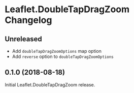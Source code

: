 # Leaflet.DoubleTapDragZoom Changelog

## Unreleased

- Add `doubleTapDragZoomOptions` map option
- Add `reverse` option to `doubleTapDragZoomOptions`

## 0.1.0 (2018-08-18)

Initial Leaflet.DoubleTapDragZoom release.
